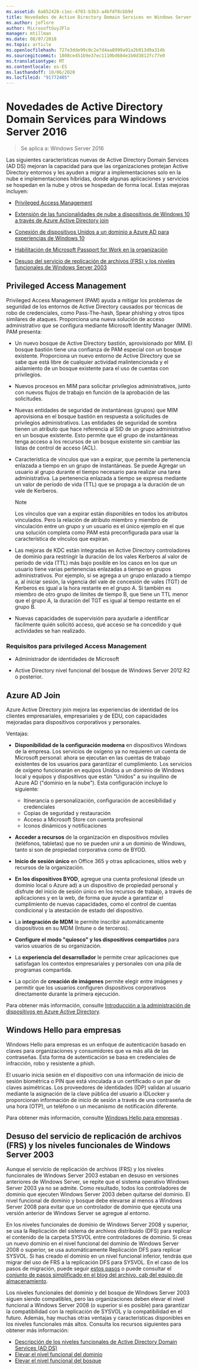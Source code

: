 ```yaml
---
ms.assetid: 6a852428-c1ec-4703-b3b3-a4bfdf8cbb9d
title: Novedades de Active Directory Domain Services en Windows Server 2016
ms.author: joflore
author: MicrosoftGuyJFlo
manager: mtillman
ms.date: 08/07/2018
ms.topic: article
ms.openlocfilehash: 727e3dde99c0c2e7d4aa8999a91a2b913d9a314b
ms.sourcegitcommit: 1808ce451b9e37ec1110bd684e1b0d3812fc77e0
ms.translationtype: MT
ms.contentlocale: es-ES
ms.lasthandoff: 10/06/2020
ms.locfileid: "91772405"
---
```

# <a name="whats-new-in-active-directory-domain-services-for-windows-server-2016"></a>Novedades de Active Directory Domain Services para Windows Server 2016

>Se aplica a: Windows Server 2016

Las siguientes características nuevas de Active Directory Domain Services (AD DS) mejoran la capacidad para que las organizaciones protejan Active Directory entornos y les ayuden a migrar a implementaciones solo en la nube e implementaciones híbridas, donde algunas aplicaciones y servicios se hospedan en la nube y otros se hospedan de forma local. Estas mejoras incluyen:

- [Privileged Access Management](/microsoft-identity-manager/pam/privileged-identity-management-for-active-directory-domain-services)

- [Extensión de las funcionalidades de nube a dispositivos de Windows 10 a través de Azure Active Directory join](/azure/active-directory/devices/overview)

- [Conexión de dispositivos Unidos a un dominio a Azure AD para experiencias de Windows 10](/azure/active-directory/devices/hybrid-azuread-join-plan)

- [Habilitación de Microsoft Passport for Work en la organización](/windows/security/identity-protection/hello-for-business/hello-identity-verification)

- [Desuso del servicio de replicación de archivos (FRS) y los niveles funcionales de Windows Server 2003](ad-ds/active-directory-functional-levels.md)

## <a name="privileged-access-management"></a>Privileged Access Management

Privileged Access Management (PAM) ayuda a mitigar los problemas de seguridad de los entornos de Active Directory causados por técnicas de robo de credenciales, como Pass-The-hash, Spear phishing y otros tipos similares de ataques. Proporciona una nueva solución de acceso administrativo que se configura mediante Microsoft Identity Manager (MIM). PAM presenta:

- Un nuevo bosque de Active Directory bastión, aprovisionado por MIM. El bosque bastión tiene una confianza de PAM especial con un bosque existente. Proporciona un nuevo entorno de Active Directory que se sabe que está libre de cualquier actividad malintencionada y el aislamiento de un bosque existente para el uso de cuentas con privilegios.

- Nuevos procesos en MIM para solicitar privilegios administrativos, junto con nuevos flujos de trabajo en función de la aprobación de las solicitudes.

- Nuevas entidades de seguridad de instantáneas (grupos) que MIM aprovisiona en el bosque bastión en respuesta a solicitudes de privilegios administrativos. Las entidades de seguridad de sombra tienen un atributo que hace referencia al SID de un grupo administrativo en un bosque existente. Esto permite que el grupo de instantáneas tenga acceso a los recursos de un bosque existente sin cambiar las listas de control de acceso (ACL).

- Característica de vínculos que van a expirar, que permite la pertenencia enlazada a tiempo en un grupo de instantáneas. Se puede Agregar un usuario al grupo durante el tiempo necesario para realizar una tarea administrativa. La pertenencia enlazada a tiempo se expresa mediante un valor de período de vida (TTL) que se propaga a la duración de un vale de Kerberos.

    > [!NOTE]
    > Los vínculos que van a expirar están disponibles en todos los atributos vinculados. Pero la relación de atributo miembro y miembro de vinculación entre un grupo y un usuario es el único ejemplo en el que una solución completa como PAM está preconfigurada para usar la característica de vínculos que expiran.

- Las mejoras de KDC están integradas en Active Directory controladores de dominio para restringir la duración de los vales Kerberos al valor de período de vida (TTL) más bajo posible en los casos en los que un usuario tiene varias pertenencias enlazadas a tiempo en grupos administrativos. Por ejemplo, si se agrega a un grupo enlazado a tiempo a, al iniciar sesión, la vigencia del vale de concesión de vales (TGT) de Kerberos es igual a la hora restante en el grupo A. Si también es miembro de otro grupo de límites de tiempo B, que tiene un TTL menor que el grupo A, la duración del TGT es igual al tiempo restante en el grupo B.

- Nuevas capacidades de supervisión para ayudarle a identificar fácilmente quién solicitó acceso, qué acceso se ha concedido y qué actividades se han realizado.

### <a name="requirements-for-privileged-access-management"></a>Requisitos para privileged Access Management

- Administrador de identidades de Microsoft

- Active Directory nivel funcional del bosque de Windows Server 2012 R2 o posterior.

## <a name="azure-ad-join"></a>Azure AD Join

Azure Active Directory join mejora las experiencias de identidad de los clientes empresariales, empresariales y de EDU, con capacidades mejoradas para dispositivos corporativos y personales.

Ventajas:

- **Disponibilidad de la configuración moderna** en dispositivos Windows de la empresa. Los servicios de oxígeno ya no requieren un cuenta de Microsoft personal: ahora se ejecutan en las cuentas de trabajo existentes de los usuarios para garantizar el cumplimiento. Los servicios de oxígeno funcionarán en equipos Unidos a un dominio de Windows local y equipos y dispositivos que están "Unidos" a su inquilino de Azure AD ("dominio en la nube"). Esta configuración incluye lo siguiente:

   - Itinerancia o personalización, configuración de accesibilidad y credenciales
   - Copias de seguridad y restauración
   - Acceso a Microsoft Store con cuenta profesional
   - Iconos dinámicos y notificaciones

- **Acceder a recursos** de la organización en dispositivos móviles (teléfonos, tabletas) que no se pueden unir a un dominio de Windows, tanto si son de propiedad corporativa como de BYOD.
- **Inicio de sesión único** en Office 365 y otras aplicaciones, sitios web y recursos de la organización.
- **En los dispositivos BYOD**, agregue una cuenta profesional (desde un dominio local o Azure ad) a un dispositivo de propiedad personal y disfrute del inicio de sesión único en los recursos de trabajo, a través de aplicaciones y en la web, de forma que ayude a garantizar el cumplimiento de nuevas capacidades, como el control de cuentas condicional y la atestación de estado del dispositivo.
- La **integración de MDM** le permite inscribir automáticamente dispositivos en su MDM (Intune o de terceros).
- **Configure el modo "quiosco" y los dispositivos compartidos** para varios usuarios de su organización.
- La **experiencia del desarrollador** le permite crear aplicaciones que satisfagan los contextos empresariales y personales con una pila de programas compartida.
- La opción de **creación de imágenes** permite elegir entre imágenes y permitir que los usuarios configuren dispositivos corporativos directamente durante la primera ejecución.

Para obtener más información, consulte [Introducción a la administración de dispositivos en Azure Active Directory](/azure/active-directory/devices/overview).

## <a name="windows-hello-for-business"></a>Windows Hello para empresas

Windows Hello para empresas es un enfoque de autenticación basado en claves para organizaciones y consumidores que va más allá de las contraseñas. Esta forma de autenticación se basa en credenciales de infracción, robo y resistente a phish.

El usuario inicia sesión en el dispositivo con una información de inicio de sesión biométrica o PIN que está vinculada a un certificado o un par de claves asimétricas. Los proveedores de identidades (IDP) validan al usuario mediante la asignación de la clave pública del usuario a IDLocker y proporcionan información de inicio de sesión a través de una contraseña de una hora (OTP), un teléfono o un mecanismo de notificación diferente.

Para obtener más información, consulte [Windows Hello para empresas](/windows/security/identity-protection/hello-for-business/hello-identity-verification) .

## <a name="deprecation-of-file-replication-service-frs-and-windows-server-2003-functional-levels"></a>Desuso del servicio de replicación de archivos (FRS) y los niveles funcionales de Windows Server 2003

Aunque el servicio de replicación de archivos (FRS) y los niveles funcionales de Windows Server 2003 estaban en desuso en versiones anteriores de Windows Server, se repite que el sistema operativo Windows Server 2003 ya no se admite. Como resultado, todos los controladores de dominio que ejecuten Windows Server 2003 deben quitarse del dominio. El nivel funcional de dominio y bosque debe elevarse al menos a Windows Server 2008 para evitar que un controlador de dominio que ejecuta una versión anterior de Windows Server se agregue al entorno.

En los niveles funcionales de dominio de Windows Server 2008 y superior, se usa la Replicación del sistema de archivos distribuido (DFS) para replicar el contenido de la carpeta SYSVOL entre controladores de dominio. Si creas un nuevo dominio en el nivel funcional del dominio de Windows Server 2008 o superior, se usa automáticamente Replicación DFS para replicar SYSVOL. Si has creado el dominio en un nivel funcional inferior, tendrás que migrar del uso de FRS a la replicación DFS para SYSVOL. En el caso de los pasos de migración, puede seguir [estos pasos](/previous-versions/windows/it-pro/windows-server-2008-r2-and-2008/dd640019\(v=ws.10\)) o puede consultar el [conjunto de pasos simplificado en el blog del archivo. cab del equipo de almacenamiento](https://techcommunity.microsoft.com/t5/storage-at-microsoft/bg-p/FileCAB).

Los niveles funcionales del dominio y del bosque de Windows Server 2003 siguen siendo compatibles, pero las organizaciones deben elevar el nivel funcional a Windows Server 2008 (o superior si es posible) para garantizar la compatibilidad con la replicación de SYSVOL y la compatibilidad en el futuro. Además, hay muchas otras ventajas y características disponibles en los niveles funcionales más altos. Consulta los recursos siguientes para obtener más información:

- [Descripción de los niveles funcionales de Active Directory Domain Services (AD DS)](ad-ds/active-directory-functional-levels.md)
- [Elevar el nivel funcional del dominio](/previous-versions/windows/it-pro/windows-server-2008-r2-and-2008/cc753104\(v=ws.11\))
- [Elevar el nivel funcional del bosque](/previous-versions/windows/it-pro/windows-server-2008-r2-and-2008/cc730985\(v=ws.11\))
